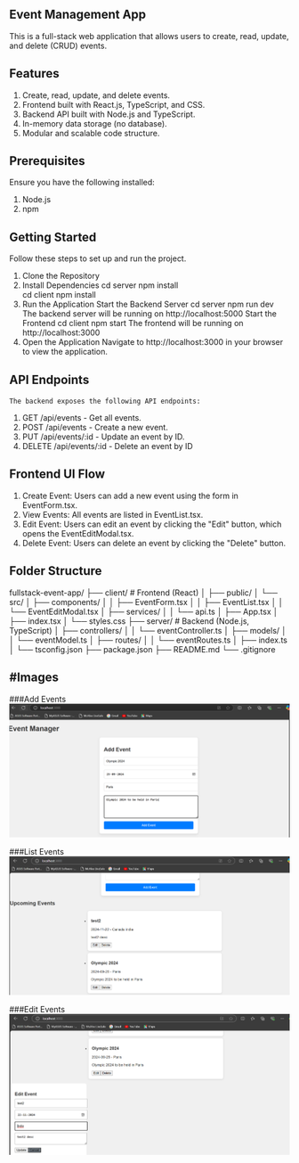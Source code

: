 Event Management App
-------------------------
This is a full-stack web application that allows users to create, read, update, and delete (CRUD) events. 

Features
-------------------------
1. Create, read, update, and delete events.
2. Frontend built with React.js, TypeScript, and CSS.
3. Backend API built with Node.js and TypeScript.
4. In-memory data storage (no database).
5. Modular and scalable code structure.

Prerequisites
-------------------------
Ensure you have the following installed:
1. Node.js
2. npm

Getting Started
-------------------------
Follow these steps to set up and run the project.

1. Clone the Repository
2. Install Dependencies
    cd server
    npm install    
    cd client
    npm install
3. Run the Application
    Start the Backend Server
        cd server
        npm run dev
        The backend server will be running on http://localhost:5000
    Start the Frontend
        cd client
        npm start
        The frontend will be running on http://localhost:3000
4. Open the Application
    Navigate to http://localhost:3000 in your browser to view the application.  

API Endpoints
-------------------------
    The backend exposes the following API endpoints:
1. GET /api/events - Get all events.
2. POST /api/events - Create a new event.
3. PUT /api/events/:id - Update an event by ID.
4. DELETE /api/events/:id - Delete an event by ID

Frontend UI Flow
-------------------------
1. Create Event: Users can add a new event using the form in EventForm.tsx.
2. View Events: All events are listed in EventList.tsx.
3. Edit Event: Users can edit an event by clicking the "Edit" button, which opens the EventEditModal.tsx.
4. Delete Event: Users can delete an event by clicking the "Delete" button.    

Folder Structure
-------------------------
fullstack-event-app/
├── client/               # Frontend (React)
│   ├── public/
│   └── src/
│       ├── components/
│       │   ├── EventForm.tsx
│       │   ├── EventList.tsx
│       │   └── EventEditModal.tsx
│       ├── services/
│       │   └── api.ts
│       ├── App.tsx
│       ├── index.tsx
│       └── styles.css
├── server/               # Backend (Node.js, TypeScript)
│   ├── controllers/
│   │   └── eventController.ts
│   ├── models/
│   │   └── eventModel.ts
│   ├── routes/
│   │   └── eventRoutes.ts
│   ├── index.ts
│   └── tsconfig.json
├── package.json
├── README.md
└── .gitignore

#Images
----------------------
###Add Events
![App Screenshot](./assets/AddEvents.png)

###List Events
![App Screenshot](./assets/ListEvents.png)

###Edit Events
![App Screenshot](./assets/EditEvents.png)
